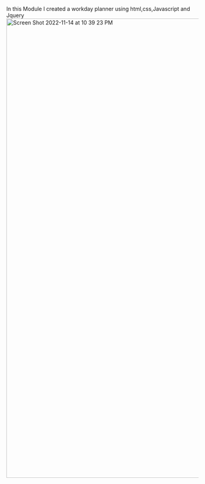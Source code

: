  In this Module I created a workday planner using html,css,Javascript and Jquery<img width="1201" alt="Screen Shot 2022-11-14 at 10 39 23 PM" src="https://user-images.githubusercontent.com/114723936/201821616-52871eb7-2feb-49ef-a4cc-24f35f22c027.png">
